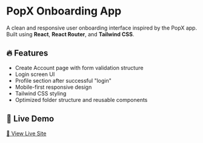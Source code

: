 # PopX Onboarding App

A clean and responsive user onboarding interface inspired by the PopX app. Built using **React**, **React Router**, and **Tailwind CSS**.

## 🔥 Features

- Create Account page with form validation structure
- Login screen UI
- Profile section after successful "login"
- Mobile-first responsive design
- Tailwind CSS styling
- Optimized folder structure and reusable components

## 🚀 Live Demo

[🔗 View Live Site](https://pop-x-react-tailwind-xjwg.vercel.app/)

